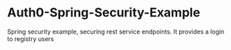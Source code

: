 # Auth0-Spring-Security-Example
Spring security example, securing rest service endpoints. It provides a login to registry users
